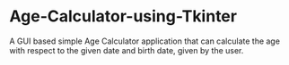 # Age-Calculator-using-Tkinter

A GUI based simple Age Calculator application that can calculate the age with respect to the given date and birth date, given by the user.
 
